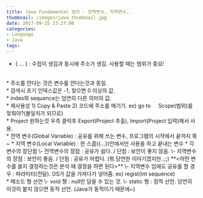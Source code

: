 ```yaml
---
title: Java Fundamental 정리 - 전역변수, 지역변수..
thumbnail: /images/java_thumbnail.jpg
date: 2017-09-25 23:27:00
categories:
- Language
- Java
tags:
---
```

* { ... } : 수첩이 생김과 동시에 주소가 생김. 사용할 때는 범위가 중요!
<br>
* 주소를 안다는 것은 변수를 안다는것과 동일.
<br>
* 검색시 초기 인덱스값은 -1, 찾으면 0 이상의 값.
<br>
* index와 sequence는 엄연히 다른 의미의 값.
<br>
* 재사용성  
1) Copy & Paste  
2) 코드에 주소를 매기기. ex) go to  
&nbsp;&nbsp;&nbsp;&nbsp;Scope(범위)를 맞춰야?(불일치가 되므로)
<br>
* Project 원하는것 우측 클릭후 Export(Project 추출), Import(Project 입력)해서 사용.
<br>
* 전역 변수(Global Variable) : 공유를 위해 쓰는 변수, 프로그램의 시작에서 끝까지 쭉~
* 지역 변수(Local Variable) : 한 스콥({...})안에서만 사용을 하고 끝내는 변수
* 각 변수의 장단점  
\- 전역변수의 장점 : 공유가 쉽다. / 단점 : 보안이 좋지 않음.  
\- 지역변수의 장점 : 보안이 좋음. / 단점 : 공유가 어렵다. (뭐 당연한 이야기겠지만..;;)  
**<어떤 변수를 쓸지 결정하는것은 분석 때 결정을 하면 된다>**  
\- 지역변수 임에도 공유를 할 경우  
: 파라미터(전달). OS가 값을 가져다가 넣어줌. ex) regist(int sequence)
<br>
* 메소드 형 선언  
\- void 형 : null만 담을 수 있는 것.  
\- static 형 : 정적 선언. 당연히 이것이 붙지 않으면 동적 선언. (Java가 동적이기 때문에~)

